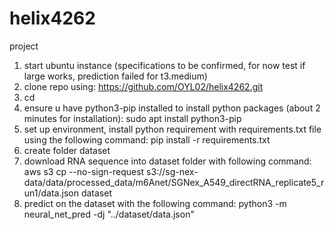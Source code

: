 # helix4262
project

1. start ubuntu instance (specifications to be confirmed, for now test if large works, prediction failed for t3.medium)
2. clone repo using:
https://github.com/OYL02/helix4262.git
3. cd 
4. ensure u have python3-pip installed to install python packages (about 2 minutes for installation): sudo apt install python3-pip 
5. set up environment, install python requirement with requirements.txt file using the following command:
pip install -r requirements.txt
6. create folder dataset
7. download RNA sequence into dataset folder with following command:
aws s3 cp --no-sign-request s3://sg-nex-data/data/processed_data/m6Anet/SGNex_A549_directRNA_replicate5_run1/data.json dataset
8. predict on the dataset with the following command:
python3 -m neural_net_pred -dj "../dataset/data.json"
